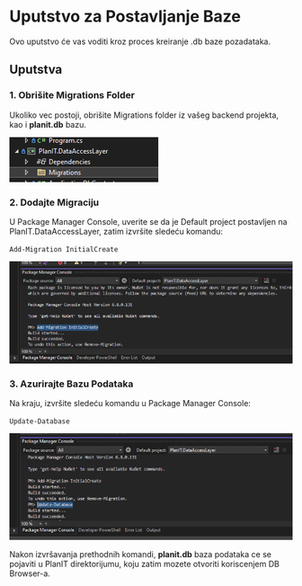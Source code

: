 # Uputstvo za Postavljanje Baze

Ovo uputstvo će vas voditi kroz proces kreiranje .db baze pozadataka.

## Uputstva

### 1. Obrišite Migrations Folder

Ukoliko vec postoji, obrišite Migrations folder iz vašeg backend projekta, kao i **planit.db** bazu.

![Obrišite Migrations Folder](../../../docs/assets/migrations2.png)

### 2. Dodajte Migraciju

U Package Manager Console, uverite se da je Default project postavljen na PlanIT.DataAccessLayer, zatim izvršite sledeću komandu:

`Add-Migration InitialCreate`

![Dodajte Initial Migration](../../../docs/assets/migrations3.png)

### 3. Azurirajte Bazu Podataka

Na kraju, izvršite sledeću komandu u Package Manager Console:

`Update-Database`

![Azurirajte Bazu Podataka](../../../docs/assets/migrations4.png)


Nakon izvršavanja prethodnih komandi, **planit.db** baza podataka ce se pojaviti u PlanIT direktorijumu, koju zatim mozete otvoriti koriscenjem DB Browser-a.

